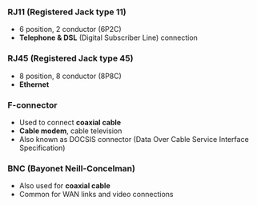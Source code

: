 ### RJ11 (Registered Jack type 11)
- 6 position, 2 conductor (6P2C)
- **Telephone & DSL** (Digital Subscriber Line) connection
### RJ45 (Registered Jack type 45)
- 8 position, 8 conductor (8P8C)
- **Ethernet**
### F-connector
- Used to connect **coaxial cable**
- **Cable modem**, cable television
- Also known as DOCSIS connector (Data Over Cable Service Interface Specification)
### BNC (Bayonet Neill-Concelman)
- Also used for **coaxial cable**
- Common for WAN links and video connections
